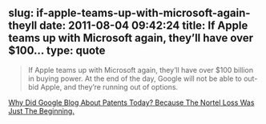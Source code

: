 slug: if-apple-teams-up-with-microsoft-again-theyll
date: 2011-08-04 09:42:24
title: If Apple teams up with Microsoft again, they’ll have over $100...
type: quote
---

> If Apple teams up with Microsoft again, they’ll have over $100 billion in buying power. At the end of the day, Google will not be able to out-bid Apple, and they’re running out of options.

[Why Did Google Blog About Patents Today? Because The Nortel Loss Was Just The Beginning.](http://techcrunch.com/2011/08/04/googles-patent-problem/)
